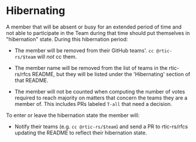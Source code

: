 # Hibernating

A member that will be absent or busy for an extended period of time and not able
to participate in the Team during that time should put themselves in "hibernation"
state. During this hibernation period:

- The member will be removed from their GitHub teams'. `cc @rtic-rs/$team`
  will *not* cc them.

- The member name will be removed from the list of teams in the rtic-rs/rfcs
  README, but they will be listed under the 'Hibernating' section of that
  README.

- The member will not be counted when computing the number of votes required to
  reach majority on matters that concern the teams they are a member of. This
  includes PRs labeled `T-all` that need a decision.

To enter or leave the hibernation state the member will:

- Notify their teams (e.g. `cc @rtic-rs/$team`) and send a PR to
  rtic-rs/rfcs updating the README to reflect their hibernation state.
